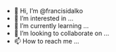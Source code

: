 - 👋 Hi, I’m @francisidalko
- 👀 I’m interested in ...
- 🌱 I’m currently learning ...
- 💞️ I’m looking to collaborate on ...
- 📫 How to reach me ...

<!---
francisidalko/francisidalko is a ✨ special ✨ repository because its `README.md` (this file) appears on your GitHub profile.
You can click the Preview link to take a look at your changes.
--->
